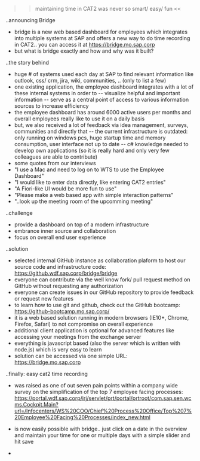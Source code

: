 >> maintaining time in CAT2 was never so smart/ easy/ fun <<

..announcing Bridge
- bridge is a new web based dashboard for employees which integrates into multiple systems at SAP and offers a new way to do time recording in CAT2.. you can access it at https://bridge.mo.sap.corp
- but what is bridge exactly and how and why was it built?

..the story behind
- huge # of systems used each day at SAP to find relevant information like outlook, css/ crm, jira, wiki, communities, .. (only to list a few)
- one existing application, the employee dashboard integrates with a lot of these internal systems in order to
-- visualize helpful and important information
-- serve as a central point of access to various information sources to increase efficiency
- the employee dashboard has around 6000 active users per months and overall employees really like to use it on a daily basis
- but, we also received a lot of feedback via idea management, surveys, communities and directly that
-- the current infrastructure is outdated: only running on windows pcs, huge startup time and memory consumption, user interface not up to date
-- c# knowledge needed to develop own applications (so it is really hard and only very few colleagues are able to contribute)
- some quotes from our interviews
- "I use a Mac and need to log on to WTS to use the Employee Dashboard"
- "I would like to enter data directly, like entering CAT2 entries"
- "A Fiori-like UI would be more fun to use"
- "Please make a web based app with simple interaction patterns"
- "..look up the meeting room of the upcomming meeting"

..challenge
- provide a dashboard on top of a modern infrastructure
- embrance inner source and collaboration
- focus on overall end user experience

..solution
- selected internal GitHub instance as collaboration plaform to host our source code and infrastructure code: https://github.wdf.sap.corp/bridge/bridge
- everyone can contribute via the well know fork/ pull request method on GitHub without requesting any authorization
- everyone can create issues in our GitHub repository to provide feedback or request new features
- to learn how to use git and github, check out the GitHub bootcamp: https://github-bootcamp.mo.sap.corp/
- it is a web based solution running in modern browsers (IE10+, Chrome, Firefox, Safari) to not compromise on overall experience
- additional client application is optional for advanced features like accessing your meetings from the exchange server
- everything is javascript based (also the server which is written with node.js) which is very easy to learn
- solution can be accessed via one simple URL: https://bridge.mo.sap.corp

..finally: easy cat2 time recording
- was raised as one of out seven pain points within a company wide survey on the simplification of the top 7 employee facing processes: https://portal.wdf.sap.corp/irj/servlet/prt/portal/prtroot/com.sap.sen.wcms.Cockpit.Main?url=/Infocenters/WS%20COO/Chief%20Process%20Office/Top%207%20Employee%20Facing%20Processes/index_new.html
- is now easily possible with bridge.. just click on a date in the overview and maintain your time for one or multiple days with a simple slider and hit save

-






